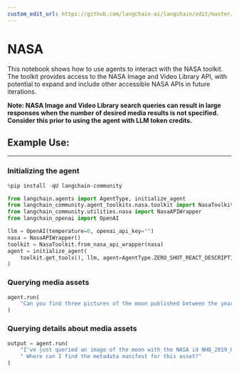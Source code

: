 ```yaml
---
custom_edit_url: https://github.com/langchain-ai/langchain/edit/master/docs/docs/integrations/toolkits/nasa.ipynb
---
```

# NASA

This notebook shows how to use agents to interact with the NASA toolkit. The toolkit provides access to the NASA Image and Video Library API, with potential to expand and include other accessible NASA APIs in future iterations.

**Note: NASA Image and Video Library search queries can result in large responses when the number of desired media results is not specified. Consider this prior to using the agent with LLM token credits.**

## Example Use:
---
### Initializing the agent


```python
%pip install -qU langchain-community
```


```python
from langchain.agents import AgentType, initialize_agent
from langchain_community.agent_toolkits.nasa.toolkit import NasaToolkit
from langchain_community.utilities.nasa import NasaAPIWrapper
from langchain_openai import OpenAI

llm = OpenAI(temperature=0, openai_api_key="")
nasa = NasaAPIWrapper()
toolkit = NasaToolkit.from_nasa_api_wrapper(nasa)
agent = initialize_agent(
    toolkit.get_tools(), llm, agent=AgentType.ZERO_SHOT_REACT_DESCRIPTION, verbose=True
)
```

### Querying media assets


```python
agent.run(
    "Can you find three pictures of the moon published between the years 2014 and 2020?"
)
```

### Querying details about media assets


```python
output = agent.run(
    "I've just queried an image of the moon with the NASA id NHQ_2019_0311_Go Forward to the Moon."
    " Where can I find the metadata manifest for this asset?"
)
```
